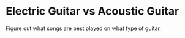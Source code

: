 # Electric Guitar vs Acoustic Guitar
Figure out what songs are best played on what type of guitar.  
